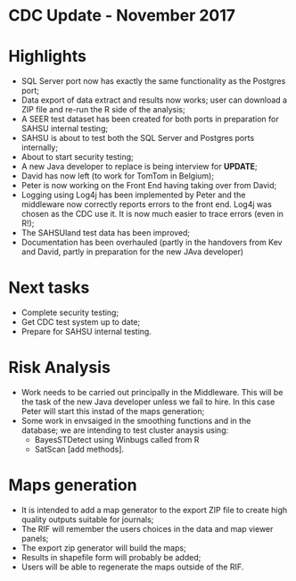 CDC Update - November 2017
==========================

# Highlights

* SQL Server port now has exactly the same functionality as the Postgres port;
* Data export of data extract and results now works; user can download a ZIP file and re-run
  the R side of the analysis;
* A SEER test dataset has been created for both ports in preparation for SAHSU internal testing;
* SAHSU is about to test both the SQL Server and Postgres ports internally;
* About to start security testing;
* A new Java developer to replace is being interview for **UPDATE**;
* David has now left (to work for TomTom in Belgium);
* Peter is now working on the Front End having taking over from David;
* Logging using Log4j has been implemented by Peter and the middleware now correctly reports errors to
  the front end. Log4j was chosen as the CDC use it. It is now much easier to trace errors (even 
  in R!);
* The SAHSUland test data has been improved;
* Documentation has been overhauled (partly in the handovers from Kev and David, partly in preparation for 
  the new JAva developer)
  
# Next tasks

* Complete security testing;
* Get CDC test system up to date;
* Prepare for SAHSU internal testing.

# Risk Analysis

* Work needs to be carried out principally in the Middleware. This will be the task of the new Java 
  developer unless we fail to hire. In this case Peter will start this instad of the maps generation;
* Some work in envsaiged in the smoothing functions and in the database; we are intending to test
  cluster anaysis using:
  * BayesSTDetect using Winbugs called from R 
  * SatScan [add methods].

# Maps generation

* It is intended to add a map generator to the export ZIP file to create high quality outputs suitable
  for journals;
* The RIF will remember the users choices in the data and map viewer panels;  
* The export zip generator will build the maps;
* Results in shapefile form will probably be added;
* Users will be able to regenerate the maps outside of the RIF.

  
 

  